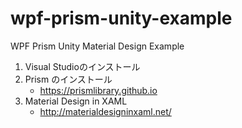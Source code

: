 # wpf-prism-unity-example
WPF Prism Unity Material Design Example

1. Visual Studioのインストール
2. Prism のインストール
    * https://prismlibrary.github.io
3. Material Design in XAML
    * http://materialdesigninxaml.net/
